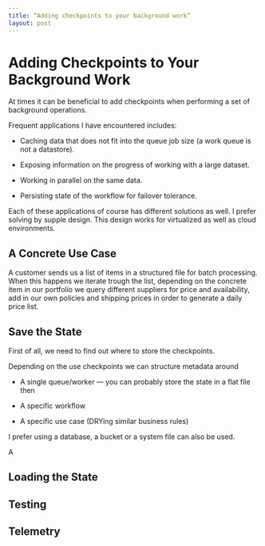 ```yaml
---
title: “Adding checkpoints to your background work”
layout: post
---
```


# Adding Checkpoints to Your Background Work

At times it can be beneficial to add checkpoints when performing a set of background operations. 

Frequent applications I have encountered includes:

- Caching data that does not fit into the queue job size (a work queue is not a datastore).

- Exposing information on the progress of working with a large dataset.

- Working in parallel on the same data.

- Persisting state of the workflow for failover tolerance.

Each of these applications of course has different solutions as well. I prefer solving by supple design. This design works for virtualized as well as cloud environments.

## A Concrete Use Case

A customer sends us a list of items in a structured file for batch processing. When this happens we iterate trough the list, depending on the concrete item in our portfolio we query different suppliers for price and availability, add in our own policies and shipping prices in order to generate a daily price list.



## Save the State

First of all, we need to find out where to store the checkpoints. 

Depending on the use checkpoints we can structure metadata around

- A single queue/worker — you can probably store the state in a flat file then

- A specific workflow

- A specific use case (DRYing similar business rules)
 
I prefer using a database, a bucket or a system file can also be used.

A 


## Loading the State

## Testing

## Telemetry
